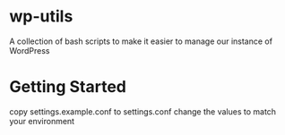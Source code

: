 # wp-utils

A collection of bash scripts to make it easier to manage our instance of WordPress
 
# Getting Started

copy settings.example.conf to settings.conf
change the values to match your environment
